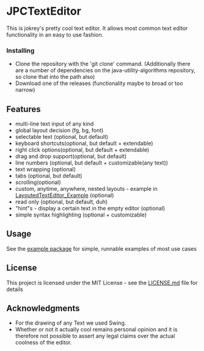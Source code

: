 # JPCTextEditor

This is jokrey's pretty cool text editor.
It allows most common text editor functionality in an easy to use fashion.

### Installing

* Clone the repository with the 'git clone' command.
(Additionally there are a number of dependencies on the java-utility-algorithms repository, so clone that into the path also)
* Download one of the releases (functionality maybe to broad or too narrow)

## Features

 * multi-line text input of any kind
 * global layout decision (fg, bg, font)
 * selectable text (optional, but default)
 * keyboard shortcuts(optional, but default + extendable)
 * right click options(optional, but default + extendable)
 * drag and drop support(optional, but default)
 * line numbers (optional, but default + customizable(any text))
 * text wrapping (optional)
 * tabs (optional, but default)
 * scrolling(optional)
 * custom, anytime, anywhere, nested layouts - example in [LayoutedTextEditor_Example](src/jokrey/utililities/swing/text_editor/example/LayoutedTextEditor_Example) (optional)
 * read only (optional, but default, duh)
 * "hint"s - display a certain text in the empty editor (optional)
 * simple syntax highlighting (optional + customizable)

## Usage

See the [example package](src/jokrey/utililities/swing/text_editor/example) for simple, runnable examples of most use cases

## License

This project is licensed under the MIT License - see the [LICENSE.md](LICENSE.md) file for details

## Acknowledgments

* For the drawing of any Text we used Swing.
* Whether or not it actually cool remains personal opinion and it is therefore not possible to assert any legal claims over the actual coolness of the editor.